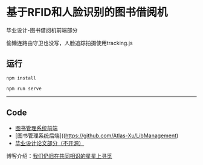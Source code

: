 # 基于RFID和人脸识别的图书借阅机
毕业设计-图书借阅机前端部分

偷懒连路由守卫也没写，人脸追踪拍摄使用tracking.js

## 运行

```
npm install
```

```
npm run serve
```

---
## Code

- [图书管理系统前端](https://github.com/Atlas-Xu/LibManangement-client)
- [图书管理系统后端]((https://github.com/Atlas-Xu/LibManagement)
- [毕业设计论文部分（不开源）](https://github.com/Atlas-Xu/Chang_Graduation_thesis)

博客介绍：[我们仍旧在共同相识的星星上寻觅](https://xchub.cn/)


